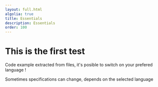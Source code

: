 ```yaml
---
layout: full.html
algolia: true
title: Essentials
description: Essentials
order: 100
---
```


# This is the first test

Code example extracted from files, it's posible to switch on your prefered language !


Sometimes specifications can change, depends on the selected language
